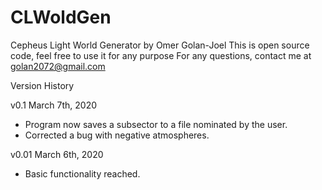 # CLWoldGen
Cepheus Light World Generator by Omer Golan-Joel
This is open source code, feel free to use it for any purpose
For any questions, contact me at golan2072@gmail.com

Version History

v0.1 March 7th, 2020
- Program now saves a subsector to a file nominated by the user.
- Corrected a bug with negative atmospheres.

v0.01 March 6th, 2020
- Basic functionality reached.
